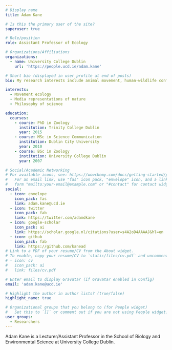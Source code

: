 ```yaml
---
# Display name
title: Adam Kane

# Is this the primary user of the site?
superuser: true

# Role/position
role: Assistant Professor of Ecology

# Organizations/Affiliations
organizations:
  - name: University College Dublin
    url: 'https://people.ucd.ie/adam.kane'

# Short bio (displayed in user profile at end of posts)
bio: My research interests include animal movement, human-wildlife conflict and the philosophy of science.

interests:
  - Movement ecology
  - Media representations of nature
  - Philosophy of science

education:
  courses:
    - course: PhD in Zoology
      institution: Trinity College Dublin
      year: 2015
    - course: MSc in Science Communication
      institution: Dublin City University
      year: 2010
    - course: BSc in Zoology
      institution: University College Dublin
      year: 2007

# Social/Academic Networking
# For available icons, see: https://wowchemy.com/docs/getting-started/page-builder/#icons
#   For an email link, use "fas" icon pack, "envelope" icon, and a link in the
#   form "mailto:your-email@example.com" or "#contact" for contact widget.
social:
  - icon: envelope
    icon_pack: fas
    link: adam.kane@ucd.ie
  - icon: twitter
    icon_pack: fab
    link: https://twitter.com/adamdkane
  - icon: google-scholar
    icon_pack: ai
    link: https://scholar.google.nl/citations?user=s4A2oD4AAAAJ&hl=en
  - icon: github
    icon_pack: fab
    link: https://github.com/kanead
# Link to a PDF of your resume/CV from the About widget.
# To enable, copy your resume/CV to `static/files/cv.pdf` and uncomment the lines below.
# - icon: cv
#   icon_pack: ai
#   link: files/cv.pdf

# Enter email to display Gravatar (if Gravatar enabled in Config)
email: 'adam.kane@ucd.ie'

# Highlight the author in author lists? (true/false)
highlight_name: true

# Organizational groups that you belong to (for People widget)
#   Set this to `[]` or comment out if you are not using People widget.
user_groups:
  - Researchers
---
```


Adam Kane is a Lecturer/Assistant Professor in the School of Biology and Environmental Science at University College Dublin.
